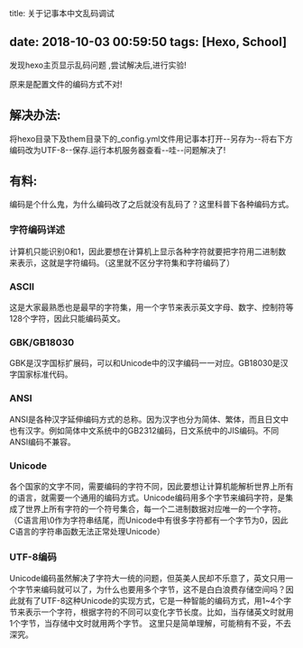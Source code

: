 ﻿title: 关于记事本中文乱码调试

date: 2018-10-03 00:59:50
tags: [Hexo, School]
---
发现hexo主页显示乱码问题 ,尝试解决后,进行实验!
<!--more-->
原来是配置文件的编码方式不对!
## 解决办法:

将hexo目录下及them目录下的_config.yml文件用记事本打开--另存为--将右下方编码改为UTF-8--保存.运行本机服务器查看--哇--问题解决了!


## 有料:


编码是个什么鬼，为什么编码改了之后就没有乱码了？这里科普下各种编码方式。


### 字符编码详述

计算机只能识别0和1，因此要想在计算机上显示各种字符就要把字符用二进制数来表示，这就是字符编码。（这里就不区分字符集和字符编码了）


### ASCII

这是大家最熟悉也是最早的字符集，用一个字节来表示英文字母、数字、控制符等128个字符，因此只能编码英文。


### GBK/GB18030

GBK是汉字国标扩展码，可以和Unicode中的汉字编码一一对应。GB18030是汉字国家标准代码。


### ANSI

ANSI是各种汉字延伸编码方式的总称。因为汉字也分为简体、繁体，而且日文中也有汉字。例如简体中文系统中的GB2312编码，日文系统中的JIS编码。不同ANSI编码不兼容。


### Unicode

各个国家的文字不同，需要编码的字符不同，因此要想让计算机能解析世界上所有的语言，就需要一个通用的编码方式。Unicode编码用多个字节来编码字符，是集成了世界上所有字符的一个符号集合，每一个二进制数据对应唯一的一个字符。（C语言用\0作为字符串结尾，而Unicode中有很多字符都有一个字节为0，因此C语言的字符串函数无法正常处理Unicode）

### UTF-8编码 

Unicode编码虽然解决了字符大一统的问题，但英美人民却不乐意了，英文只用一个字节来编码就可以了，为什么也要用多个字节，这不是白白浪费存储空间吗？因此就有了UTF-8这种Unicode的实现方式，它是一种智能的编码方式，用1~4个字节来表示一个字符，根据字符的不同可以变化字节长度。比如，当存储英文时就用1个字节，当存储中文时就用两个字节。
这里只是简单理解，可能稍有不妥，不去深究。
